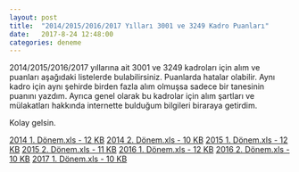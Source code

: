 ```yaml
---
layout: post
title:  "2014/2015/2016/2017 Yılları 3001 ve 3249 Kadro Puanları"
date:   2017-8-24 12:48:00
categories: deneme
---
```



2014/2015/2016/2017 yıllarına ait 3001 ve 3249 kadroları için alım ve puanları aşağıdaki listelerde bulabilirsiniz. Puanlarda hatalar olabilir.
Aynı kadro için aynı şehirde birden fazla alım olmuşsa sadece bir tanesinin puanını yazdım. Ayrıca genel olarak bu kadrolar için
alım şartları ve mülakatları hakkında internette bulduğum bilgileri biraraya getirdim.

Kolay gelsin.

<a href="http://dosya.co/0id38ai98dkj/2014_1._Dönem.xls.html" target=_blank>2014 1. Dönem.xls - 12 KB</a>
<a href="http://dosya.co/lskkwzo7b1zm/2014_2._Dönem.xls.html" target=_blank>2014 2. Dönem.xls - 10 KB</a>
<a href="http://dosya.co/l6n264tetvfr/2015_1._Dönem.xls.html" target=_blank>2015 1. Dönem.xls - 12 KB</a>
<a href="http://dosya.co/bjfenb51sadk/2015_2._Dönem.xls.html" target=_blank>2015 2. Dönem.xls - 11 KB</a>
<a href="http://dosya.co/wbbxf0bowk0n/2016_1._Dönem.xls.html" target=_blank>2016 1. Dönem.xls - 12 KB</a>
<a href="http://dosya.co/w2wvj0e31743/2016_2._Dönem.xls.html" target=_blank>2016 2. Dönem.xls - 10 KB</a>
<a href="http://dosya.co/ma92y8oqjiyi/2017_1._Dönem.xls.html" target=_blank>2017 1. Dönem.xls - 10 KB</a>
